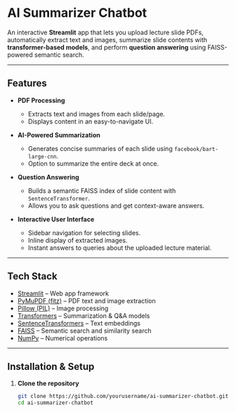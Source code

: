 # AI Summarizer Chatbot

An interactive **Streamlit** app that lets you upload lecture slide PDFs, automatically extract text and images, summarize slide contents with **transformer-based models**, and perform **question answering** using FAISS-powered semantic search.

---

## Features

- **PDF Processing**  
  - Extracts text and images from each slide/page.  
  - Displays content in an easy-to-navigate UI.  

- **AI-Powered Summarization**  
  - Generates concise summaries of each slide using `facebook/bart-large-cnn`.  
  - Option to summarize the entire deck at once.  

- **Question Answering**  
  - Builds a semantic FAISS index of slide content with `SentenceTransformer`.  
  - Allows you to ask questions and get context-aware answers.  

- **Interactive User Interface**  
  - Sidebar navigation for selecting slides.  
  - Inline display of extracted images.  
  - Instant answers to queries about the uploaded lecture material.  

---

## Tech Stack

- [Streamlit](https://streamlit.io/) – Web app framework  
- [PyMuPDF (fitz)](https://pymupdf.readthedocs.io/) – PDF text and image extraction  
- [Pillow (PIL)](https://pillow.readthedocs.io/) – Image processing  
- [Transformers](https://huggingface.co/transformers/) – Summarization & Q&A models  
- [SentenceTransformers](https://www.sbert.net/) – Text embeddings  
- [FAISS](https://faiss.ai/) – Semantic search and similarity search  
- [NumPy](https://numpy.org/) – Numerical operations  

---

## Installation & Setup

1. **Clone the repository**  
   ```bash
   git clone https://github.com/yourusername/ai-summarizer-chatbot.git
   cd ai-summarizer-chatbot
